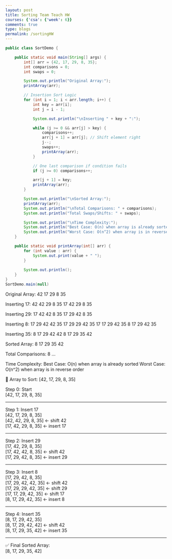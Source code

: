 ```yaml
---
layout: post
title: Sorting Team Teach HW
courses: {'csa': {'week': 6}}
comments: true
type: blogs
permalink: /sortingHW
---
```



```java
public class SortDemo {

    public static void main(String[] args) {
        int[] arr = {42, 17, 29, 8, 35};
        int comparisons = 0;
        int swaps = 0;

        System.out.println("Original Array:");
        printArray(arr);

        // Insertion Sort Logic
        for (int i = 1; i < arr.length; i++) {
            int key = arr[i];
            int j = i - 1;

            System.out.println("\nInserting " + key + ":");

            while (j >= 0 && arr[j] > key) {
                comparisons++;
                arr[j + 1] = arr[j]; // Shift element right
                j--;
                swaps++;
                printArray(arr);
            }

            // One last comparison if condition fails
            if (j >= 0) comparisons++;

            arr[j + 1] = key;
            printArray(arr);
        }

        System.out.println("\nSorted Array:");
        printArray(arr);
        System.out.println("\nTotal Comparisons: " + comparisons);
        System.out.println("Total Swaps/Shifts: " + swaps);

        System.out.println("\nTime Complexity:");
        System.out.println("Best Case: O(n) when array is already sorted");
        System.out.println("Worst Case: O(n^2) when array is in reverse order");
    }

    public static void printArray(int[] arr) {
        for (int value : arr) {
            System.out.print(value + " ");
        }
    
        System.out.println();
    }
}
SortDemo.main(null)
```
Original Array:
42 17 29 8 35 

Inserting 17:
42 42 29 8 35 
17 42 29 8 35 

Inserting 29:
17 42 42 8 35 
17 29 42 8 35 

Inserting 8:
17 29 42 42 35 
17 29 29 42 35 
17 17 29 42 35 
8 17 29 42 35 

Inserting 35:
8 17 29 42 42 
8 17 29 35 42 

Sorted Array:
8 17 29 35 42 

Total Comparisons: 8
...

Time Complexity:
Best Case: O(n) when array is already sorted
Worst Case: O(n^2) when array is in reverse order



🧮 Array to Sort: [42, 17, 29, 8, 35]

Step 0: Start  
[42, 17, 29, 8, 35]

---

Step 1: Insert 17  
[42, 17, 29, 8, 35]  
[42, 42, 29, 8, 35]   ← shift 42  
[17, 42, 29, 8, 35]   ← insert 17

---

Step 2: Insert 29  
[17, 42, 29, 8, 35]  
[17, 42, 42, 8, 35]   ← shift 42  
[17, 29, 42, 8, 35]   ← insert 29

---

Step 3: Insert 8  
[17, 29, 42, 8, 35]  
[17, 29, 42, 42, 35]  ← shift 42  
[17, 29, 29, 42, 35]  ← shift 29  
[17, 17, 29, 42, 35]  ← shift 17  
[8, 17, 29, 42, 35]   ← insert 8

---

Step 4: Insert 35  
[8, 17, 29, 42, 35]  
[8, 17, 29, 42, 42]   ← shift 42  
[8, 17, 29, 35, 42]   ← insert 35

---

✅ Final Sorted Array:  
[8, 17, 29, 35, 42]
